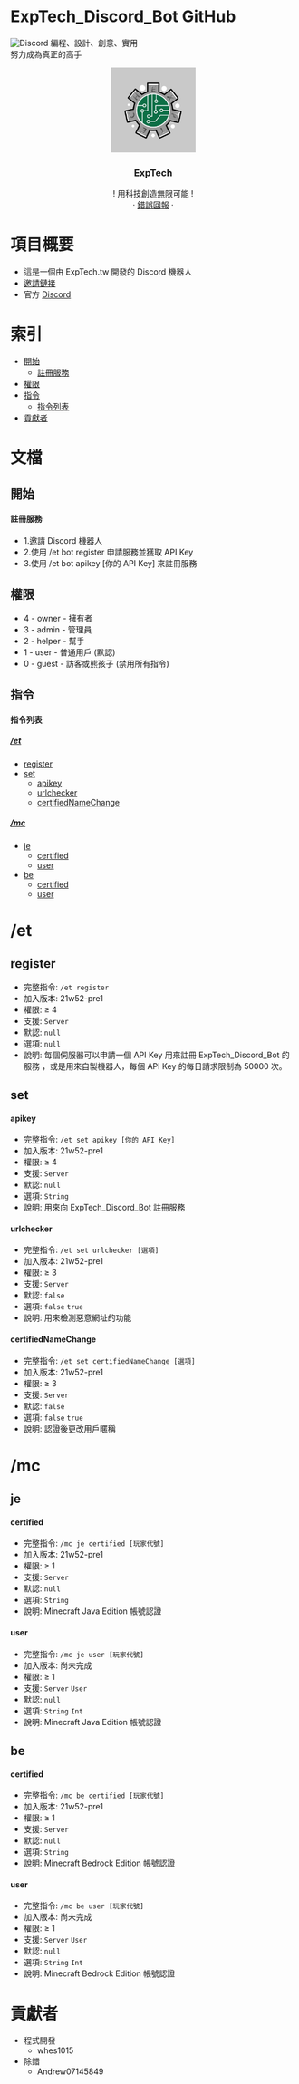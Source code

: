 # ExpTech_Discord_Bot GitHub
<img alt="Discord" src="https://img.shields.io/discord/857181425908318218">
編程、設計、創意、實用
<br>
努力成為真正的高手
<br />
<p align="center">
  <a href="https://github.com/ExpTech-tw/Example/">
    <img src="image/ExpTech.png" alt="ExpTech" width="150" height="150">
  </a>
  <h3 align="center">ExpTech</h3>
  <p align="center">
    ! 用科技創造無限可能 !
    <br />
    ·
    <a href="https://github.com/ExpTech-tw/Example/issues">錯誤回報</a>
    ·
  </p>
</p>

# 項目概要
* 這是一個由 ExpTech.tw 開發的 Discord 機器人
* [邀請鏈接]( https://reurl.cc/Xloo6D)
* 官方 [Discord](https://discord.gg/rkPu3msUf3)

# 索引
- [開始](#開始)
  - [註冊服務](#註冊服務)
- [權限](#權限)
- [指令](#指令)
  - [指令列表](#指令列表)
- [貢獻者](#貢獻者)

# 文檔
## 開始
#### 註冊服務
* 1.邀請 Discord 機器人
* 2.使用 /et bot register 申請服務並獲取 API Key
* 3.使用 /et bot apikey [你的 API Key] 來註冊服務

## 權限
- 4 - owner - 擁有者
- 3 - admin - 管理員
- 2 - helper - 幫手
- 1 - user - 普通用戶 (默認)
- 0 - guest - 訪客或熊孩子 (禁用所有指令)

## 指令
#### 指令列表
##### [/et](#et)
- [register](#register)
- [set](#set)
  - [apikey](#apikey)
  - [urlchecker](#urlchecker)
  - [certifiedNameChange](#certifiedNameChange)
##### [/mc](#mc)
- [je](#je)
  - [certified](#certified)
  - [user](#user)
- [be](#be)
  - [certified](#certified)
  - [user](#user)

# /et
## register 
- 完整指令: ```/et register```
- 加入版本: 21w52-pre1
- 權限: ≥ 4
- 支援: ```Server```
- 默認: ```null```
- 選項: ```null```
- 說明: 每個伺服器可以申請一個 API Key 用來註冊 ExpTech_Discord_Bot 的服務
，或是用來自製機器人，每個 API Key 的每日請求限制為 50000 次。

## set
#### apikey
- 完整指令: ```/et set apikey [你的 API Key]```
- 加入版本: 21w52-pre1
- 權限: ≥ 4
- 支援: ```Server```
- 默認: ```null```
- 選項: ```String```
- 說明: 用來向 ExpTech_Discord_Bot 註冊服務

#### urlchecker
- 完整指令: ```/et set urlchecker [選項]```
- 加入版本: 21w52-pre1
- 權限: ≥ 3
- 支援: ```Server```
- 默認: ```false```
- 選項: ```false``` ```true```
- 說明: 用來檢測惡意網址的功能

#### certifiedNameChange
- 完整指令: ```/et set certifiedNameChange [選項]```
- 加入版本: 21w52-pre1
- 權限: ≥ 3
- 支援: ```Server```
- 默認: ```false```
- 選項: ```false``` ```true```
- 說明: 認證後更改用戶暱稱

# /mc
## je
#### certified
- 完整指令: ```/mc je certified [玩家代號]```
- 加入版本: 21w52-pre1
- 權限: ≥ 1
- 支援: ```Server```
- 默認: ```null```
- 選項: ```String```
- 說明: Minecraft Java Edition 帳號認證

#### user
- 完整指令: ```/mc je user [玩家代號]```
- 加入版本: 尚未完成
- 權限: ≥ 1
- 支援: ```Server``` ```User```
- 默認: ```null```
- 選項: ```String``` ```Int```
- 說明: Minecraft Java Edition 帳號認證

## be
#### certified
- 完整指令: ```/mc be certified [玩家代號]```
- 加入版本: 21w52-pre1
- 權限: ≥ 1
- 支援: ```Server```
- 默認: ```null```
- 選項: ```String```
- 說明: Minecraft Bedrock Edition 帳號認證

#### user
- 完整指令: ```/mc be user [玩家代號]```
- 加入版本: 尚未完成
- 權限: ≥ 1
- 支援: ```Server``` ```User```
- 默認: ```null```
- 選項: ```String``` ```Int```
- 說明: Minecraft Bedrock Edition 帳號認證

# 貢獻者
- 程式開發
  - whes1015
- 除錯
  - Andrew07145849

